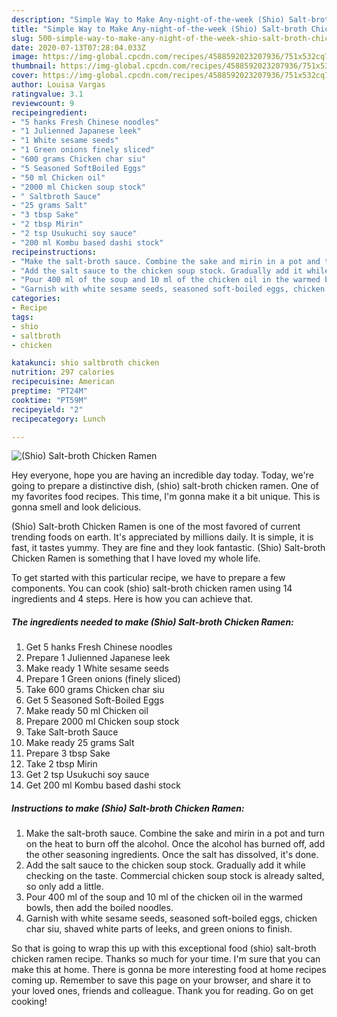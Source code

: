 ```yaml
---
description: "Simple Way to Make Any-night-of-the-week (Shio) Salt-broth Chicken Ramen"
title: "Simple Way to Make Any-night-of-the-week (Shio) Salt-broth Chicken Ramen"
slug: 500-simple-way-to-make-any-night-of-the-week-shio-salt-broth-chicken-ramen
date: 2020-07-13T07:28:04.033Z
image: https://img-global.cpcdn.com/recipes/4588592023207936/751x532cq70/shio-salt-broth-chicken-ramen-recipe-main-photo.jpg
thumbnail: https://img-global.cpcdn.com/recipes/4588592023207936/751x532cq70/shio-salt-broth-chicken-ramen-recipe-main-photo.jpg
cover: https://img-global.cpcdn.com/recipes/4588592023207936/751x532cq70/shio-salt-broth-chicken-ramen-recipe-main-photo.jpg
author: Louisa Vargas
ratingvalue: 3.1
reviewcount: 9
recipeingredient:
- "5 hanks Fresh Chinese noodles"
- "1 Julienned Japanese leek"
- "1 White sesame seeds"
- "1 Green onions finely sliced"
- "600 grams Chicken char siu"
- "5 Seasoned SoftBoiled Eggs"
- "50 ml Chicken oil"
- "2000 ml Chicken soup stock"
- " Saltbroth Sauce"
- "25 grams Salt"
- "3 tbsp Sake"
- "2 tbsp Mirin"
- "2 tsp Usukuchi soy sauce"
- "200 ml Kombu based dashi stock"
recipeinstructions:
- "Make the salt-broth sauce. Combine the sake and mirin in a pot and turn on the heat to burn off the alcohol. Once the alcohol has burned off, add the other seasoning ingredients. Once the salt has dissolved, it&#39;s done."
- "Add the salt sauce to the chicken soup stock. Gradually add it while checking on the taste. Commercial chicken soup stock is already salted, so only add a little."
- "Pour 400 ml of the soup and 10 ml of the chicken oil in the warmed bowls, then add the boiled noodles."
- "Garnish with white sesame seeds, seasoned soft-boiled eggs, chicken char siu, shaved white parts of leeks, and green onions to finish."
categories:
- Recipe
tags:
- shio
- saltbroth
- chicken

katakunci: shio saltbroth chicken 
nutrition: 297 calories
recipecuisine: American
preptime: "PT24M"
cooktime: "PT59M"
recipeyield: "2"
recipecategory: Lunch

---
```



![(Shio) Salt-broth Chicken Ramen](https://img-global.cpcdn.com/recipes/4588592023207936/751x532cq70/shio-salt-broth-chicken-ramen-recipe-main-photo.jpg)

Hey everyone, hope you are having an incredible day today. Today, we're going to prepare a distinctive dish, (shio) salt-broth chicken ramen. One of my favorites food recipes. This time, I'm gonna make it a bit unique. This is gonna smell and look delicious.



(Shio) Salt-broth Chicken Ramen is one of the most favored of current trending foods on earth. It's appreciated by millions daily. It is simple, it is fast, it tastes yummy. They are fine and they look fantastic. (Shio) Salt-broth Chicken Ramen is something that I have loved my whole life.


To get started with this particular recipe, we have to prepare a few components. You can cook (shio) salt-broth chicken ramen using 14 ingredients and 4 steps. Here is how you can achieve that.

<!--inarticleads1-->

##### The ingredients needed to make (Shio) Salt-broth Chicken Ramen:

1. Get 5 hanks Fresh Chinese noodles
1. Prepare 1 Julienned Japanese leek
1. Make ready 1 White sesame seeds
1. Prepare 1 Green onions (finely sliced)
1. Take 600 grams Chicken char siu
1. Get 5 Seasoned Soft-Boiled Eggs
1. Make ready 50 ml Chicken oil
1. Prepare 2000 ml Chicken soup stock
1. Take  Salt-broth Sauce
1. Make ready 25 grams Salt
1. Prepare 3 tbsp Sake
1. Take 2 tbsp Mirin
1. Get 2 tsp Usukuchi soy sauce
1. Get 200 ml Kombu based dashi stock




<!--inarticleads2-->

##### Instructions to make (Shio) Salt-broth Chicken Ramen:

1. Make the salt-broth sauce. Combine the sake and mirin in a pot and turn on the heat to burn off the alcohol. Once the alcohol has burned off, add the other seasoning ingredients. Once the salt has dissolved, it&#39;s done.
1. Add the salt sauce to the chicken soup stock. Gradually add it while checking on the taste. Commercial chicken soup stock is already salted, so only add a little.
1. Pour 400 ml of the soup and 10 ml of the chicken oil in the warmed bowls, then add the boiled noodles.
1. Garnish with white sesame seeds, seasoned soft-boiled eggs, chicken char siu, shaved white parts of leeks, and green onions to finish.




So that is going to wrap this up with this exceptional food (shio) salt-broth chicken ramen recipe. Thanks so much for your time. I'm sure that you can make this at home. There is gonna be more interesting food at home recipes coming up. Remember to save this page on your browser, and share it to your loved ones, friends and colleague. Thank you for reading. Go on get cooking!
